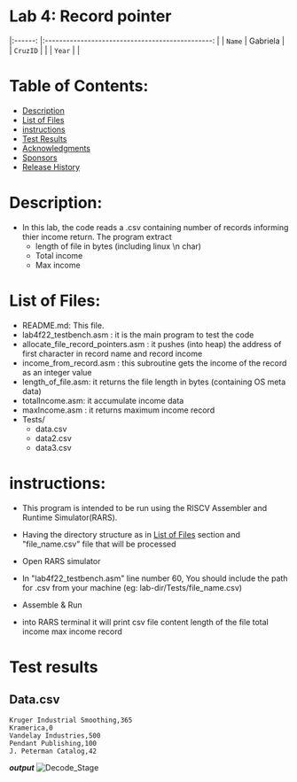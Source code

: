 # Lab 4: Record pointer


|:------:	|:-----------------------------------------------:	|
| `Name` 	| Gabriela  	|
| `CruzID` 	|  	|
| `Year` 	|  	|


# Table of Contents:


- [Description](#description)
- [List of Files](#list-of-files)
- [instructions](#instructions)
- [Test Results](#test-results)
- [Acknowledgments](#acknowledgments)
- [Sponsors](#sponsors)
- [Release History](#release-history)


# Description:
- In this lab, the code reads a .csv containing number of records informing thier income return.
The program extract 
	- length of file in bytes (including linux  \n char)
	- Total income 
	- Max income

# List of Files:
- README.md: This file.
- lab4f22_testbench.asm : it is the main program to test the code
- allocate_file_record_pointers.asm : it pushes (into heap) the address of first character in record name and record income
- income_from_record.asm : this subroutine gets the income of the record as an integer value
- length_of_file.asm: it returns the file length in bytes (containing OS meta data)
- totalIncome.asm: it accumulate income data
- maxIncome.asm : it returns maximum income record
- Tests/ 
	- data.csv
	- data2.csv
	- data3.csv
   


# instructions:
- This program is intended to be run using the RISCV Assembler and Runtime Simulator(RARS). 
- Having the directory structure as in [List of Files](#list-of-files)  section and "file_name.csv" file that will be processed

- Open RARS simulator
- In "lab4f22_testbench.asm"  line number 60, You should include the path for .csv from your machine (eg: lab-dir/Tests/file_name.csv)
- Assemble & Run 
- into RARS terminal it will print 
	csv file content 
	length of the file 
	total income 
	max income record
# Test results
## Data.csv 
```csv
Kruger Industrial Smoothing,365
Kramerica,0
Vandelay Industries,500
Pendant Publishing,100
J. Peterman Catalog,42
```
***output***
![Decode_Stage](./image/Decode_Stage.png)
